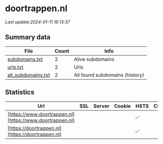 # doortrappen.nl
*Last update:2024-01-11 16:13:37*
## Summary data
| File       | Count | Info |
|------------|-------|------|
|[subdomains.txt](/data/doortrappen/subdomains.txt)|2|Alive subdomains|
|[urls.txt](/data/doortrappen/urls.txt)|2|Urls|
|[all_subdomains.txt](/data/doortrappen/all_subdomains.txt)|2|All found subdomains (history)|
## Statistics
| Url | SSL | Server | Cookie | HSTS | CSP | XFO | XXP | RP | Tech |
|------------|-------|------|------|------|------|------|------|------|------|
|[https://www.doortrappen.nl](https://www.doortrappen.nl)| | | |:white_check_mark: | | | |:white_check_mark: | |:white_check_mark: | |HSTS Microsoft ASP.N...| |
|[https://doortrappen.nl](https://doortrappen.nl)| | | |:white_check_mark: | | | |:white_check_mark: | |:white_check_mark: | |HSTS Microsoft ASP.N...| |